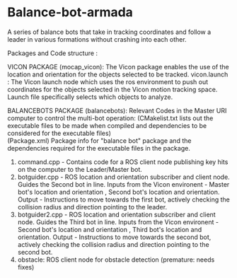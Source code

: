 # Balance-bot-armada
A series of balance bots that take in tracking coordinates and follow a leader in various formations without crashing into each other.

Packages and Code structure :

VICON PACKAGE (mocap_vicon):
The Vicon package enables the use of the location and orientation for the objects selected to be tracked. 
vicon.launch : The Vicon launch node which uses the ros environment to push out coordinates for the objects selected in the Vicon motion tracking space. 
Launch file specifically selects which objects to analyze.

BALANCEBOTS PACKAGE (balancebots):
Relevant Codes in the Master URI computer to control the multi-bot operation: 
(CMakelist.txt lists out the executable files to be made when compiled and dependencies to be considered for the executable files)  
(Package.xml) Package info for "balance bot" package and the dependencies required for the executable files in the package.

1. command.cpp - Contains code for a ROS client node publishing key hits on the computer to the Leader/Master bot.
2. botguider.cpp - ROS location and orientation subscriber and client node. Guides the Second bot in line.
   Inputs from the Vicon environent - Master bot's location and orientation , Second bot's location and orientation. 
   Output - Instructions to move towards the first bot, actively checking the collision radius and direction pointing to the leader.
3. botguider2.cpp - ROS location and orientation subscriber and client node. Guides the Third bot in line. 
   Inputs from the Vicon environent - Second bot's location and orientation , Third bot's location and orientation. 
   Output - Instructions to move towards the second bot, actively checking the collision radius and direction pointing to the second bot.
4. obstacle: ROS client node for obstacle detection (premature: needs fixes)

